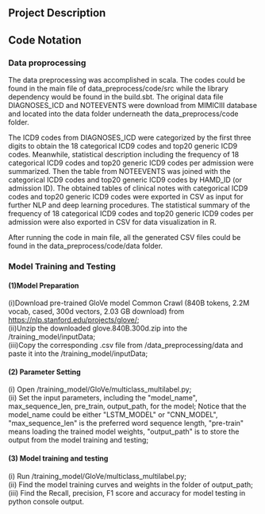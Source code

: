 ## Project Description 


## Code Notation 

### Data proprocessing

The data preprocessing was accomplished in scala. The codes could be found in the main file of data_preprocess/code/src while the library dependency would be found in the build.sbt. The original data file DIAGNOSES_ICD and NOTEEVENTS were download from MIMICIII database and located into the data folder underneath the data_preprocess/code folder.

The ICD9 codes from DIAGNOSES_ICD were categorized by the first three digits to obtain the 18 categorical ICD9 codes and top20 generic ICD9 codes. Meanwhile, statistical description including the frequency of 18 categorical ICD9 codes and top20 generic ICD9 codes per admission were summarized. Then the table from NOTEEVENTS was joined with the categorical ICD9 codes and top20 generic ICD9 codes by HAMD_ID (or admission ID). The obtained tables of clinical notes with categorical ICD9 codes and top20 generic ICD9 codes were exported in CSV as input for further NLP and deep learning procedures. The statistical summary of the frequency of 18 categorical ICD9 codes and top20 generic ICD9 codes per admission were also exported in CSV for data visualization in R. 

After running the code in main file, all the generated CSV files could be found in the data_preprocess/code/data folder. 

### Model Training and Testing
#### (1)Model Preparation
(i)Download pre-trained GloVe model Common Crawl (840B tokens, 2.2M vocab, cased, 300d vectors, 2.03 GB download) from https://nlp.stanford.edu/projects/glove/;  
(ii)Unzip the downloaded glove.840B.300d.zip into the /training_model/inputData;  
(iii)Copy the corresponding .csv file from /data_preprocessing/data and paste it into the /training_model/inputData;
#### (2) Parameter Setting
(i) Open /training_model/GloVe/multiclass_multilabel.py;  
(ii) Set the input parameters, including the "model_name", max_sequence_len, pre_train, output_path, for the model; Notice that the model_name could be either "LSTM_MODEL" or "CNN_MODEL", "max_sequence_len" is the preferred word sequence length, "pre-train" means loading the trained model weights, "output_path" is to store the output from the model training and testing;  
#### (3) Model training and testing
(i) Run /training_model/GloVe/multiclass_multilabel.py;  
(ii) Find the model training curves and weights in the folder of output_path;  
(iii) Find the Recall, precision, F1 score and accuracy for model testing in python console output.

